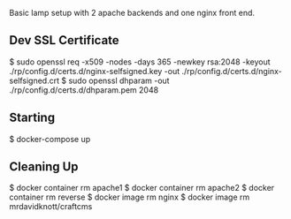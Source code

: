 Basic lamp setup with 2 apache backends and one nginx front end.

## Dev SSL Certificate

$ sudo openssl req -x509 -nodes -days 365 -newkey rsa:2048 -keyout ./rp/config.d/certs.d/nginx-selfsigned.key -out ./rp/config.d/certs.d/nginx-selfsigned.crt
$ sudo openssl dhparam -out ./rp/config.d/certs.d/dhparam.pem 2048

## Starting

$ docker-compose up


## Cleaning Up

$ docker container rm apache1
$ docker container rm apache2
$ docker container rm reverse
$ docker image rm nginx
$ docker image rm mrdavidknott/craftcms
